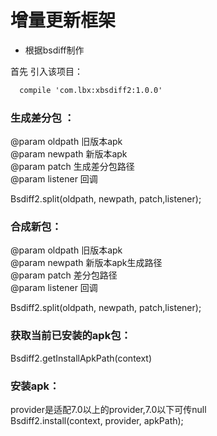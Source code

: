 增量更新框架
===
* 根据bsdiff制作

首先 引入该项目：

````xml
  compile 'com.lbx:xbsdiff2:1.0.0'
````

### 生成差分包 ：       

 @param oldpath  旧版本apk     
 @param newpath  新版本apk     
 @param patch    生成差分包路径        
 @param listener 回调     
        
 Bsdiff2.split(oldpath, newpath, patch,listener);
### 合成新包：     
@param oldpath  旧版本apk      
@param newpath  新版本apk生成路径      
@param patch    差分包路径       
@param listener 回调      
        
Bsdiff2.split(oldpath, newpath, patch,listener);
### 获取当前已安装的apk包：     
Bsdiff2.getInstallApkPath(context)
### 安装apk：    
provider是适配7.0以上的provider,7.0以下可传null        
Bsdiff2.install(context, provider, apkPath);
